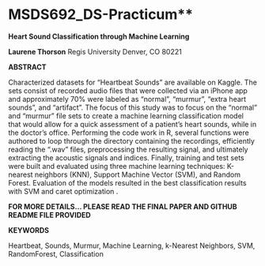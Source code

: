 # MSDS692_DS-Practicum**

**Heart Sound Classification through Machine Learning**

**Laurene Thorson**
Regis University
Denver, CO 80221

**ABSTRACT**

Characterized datasets for “Heartbeat Sounds” are available on Kaggle. The sets
consist of recorded audio files that were collected via an iPhone app and
approximately 70% were labeled as “normal”, “murmur”, “extra heart sounds”, and
“artifact”. The focus of this study was to focus on the “normal” and “murmur”
file sets to create a machine learning classification model that would allow for
a quick assessment of a patient’s heart sounds, while in the doctor’s office.
Performing the code work in R, several functions were authored to loop through
the directory containing the recordings, efficiently reading the “.wav” files,
preprocessing the resulting signal, and ultimately extracting the acoustic
signals and indices. Finally, training and test sets were built and evaluated
using three machine learning techniques: K-nearest neighbors (KNN), Support
Machine Vector (SVM), and Random Forest. Evaluation of the models resulted in
the best classification results with SVM and caret optimization .

**FOR MORE DETAILS... PLEASE READ THE FINAL PAPER AND GITHUB README FILE PROVIDED** 

**KEYWORDS**

Heartbeat, Sounds, Murmur, Machine Learning, k-Nearest Neighbors, SVM,
RandomForest, Classification
